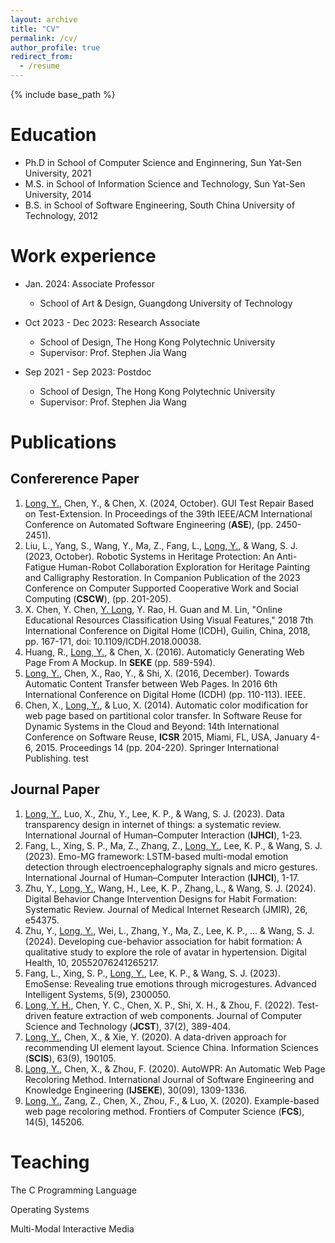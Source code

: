 ```yaml
---
layout: archive
title: "CV"
permalink: /cv/
author_profile: true
redirect_from:
  - /resume
---
```


{% include base_path %}

Education
======
* Ph.D in School of Computer Science and Enginnering, Sun Yat-Sen University, 2021
* M.S. in School of Information Science and Technology, Sun Yat-Sen University, 2014
* B.S. in School of Software Engineering, South China University of Technology, 2012

Work experience
======
* Jan. 2024: Associate Professor
  * School of Art & Design, Guangdong University of Technology

* Oct 2023 - Dec 2023: Research Associate
  * School of Design, The Hong Kong Polytechnic University
  * Supervisor: Prof. Stephen Jia Wang

* Sep 2021 - Sep 2023: Postdoc
  * School of Design, The Hong Kong Polytechnic University
  * Supervisor: Prof. Stephen Jia Wang
  

Publications
======

Confererence Paper
------
1. <u>Long, Y.</u>, Chen, Y., & Chen, X. (2024, October). GUI Test Repair Based on Test-Extension. In Proceedings of the 39th IEEE/ACM International Conference on Automated Software Engineering (**ASE**), (pp. 2450-2451).
2. Liu, L., Yang, S., Wang, Y., Ma, Z., Fang, L., <u>Long, Y.</u>, & Wang, S. J. (2023, October). Robotic Systems in Heritage Protection: An Anti-Fatigue Human-Robot Collaboration Exploration for Heritage Painting and Calligraphy Restoration. In Companion Publication of the 2023 Conference on Computer Supported Cooperative Work and Social Computing (**CSCW**), (pp. 201-205).
3. X. Chen, Y. Chen, <u>Y. Long</u>, Y. Rao, H. Guan and M. Lin, "Online Educational Resources Classification Using Visual Features," 2018 7th International Conference on Digital Home (ICDH), Guilin, China, 2018, pp. 167-171, doi: 10.1109/ICDH.2018.00038.
4. Huang, R., <u>Long, Y.</u>, & Chen, X. (2016). Automaticly Generating Web Page From A Mockup. In **SEKE** (pp. 589-594).
5. <u>Long, Y.</u>, Chen, X., Rao, Y., & Shi, X. (2016, December). Towards Automatic Content Transfer between Web Pages. In 2016 6th International Conference on Digital Home (ICDH) (pp. 110-113). IEEE.
6. Chen, X., <u>Long, Y.</u>, & Luo, X. (2014). Automatic color modification for web page based on partitional color transfer. In Software Reuse for Dynamic Systems in the Cloud and Beyond: 14th International Conference on Software Reuse, **ICSR** 2015, Miami, FL, USA, January 4-6, 2015. Proceedings 14 (pp. 204-220). Springer International Publishing.
test

Journal Paper
------
1. <u>Long, Y.</u>, Luo, X., Zhu, Y., Lee, K. P., & Wang, S. J. (2023). Data transparency design in internet of things: a systematic review. International Journal of Human–Computer Interaction (**IJHCI**), 1-23.
2. Fang, L., Xing, S. P., Ma, Z., Zhang, Z., <u>Long, Y.</u>, Lee, K. P., & Wang, S. J. (2023). Emo-MG framework: LSTM-based multi-modal emotion detection through electroencephalography signals and micro gestures. International Journal of Human–Computer Interaction (**IJHCI**), 1-17.
3. Zhu, Y., <u>Long, Y.</u>, Wang, H., Lee, K. P., Zhang, L., & Wang, S. J. (2024). Digital Behavior Change Intervention Designs for Habit Formation: Systematic Review. Journal of Medical Internet Research (JMIR), 26, e54375.
4. Zhu, Y., <u>Long, Y.</u>, Wei, L., Zhang, Y., Ma, Z., Lee, K. P., ... & Wang, S. J. (2024). Developing cue-behavior association for habit formation: A qualitative study to explore the role of avatar in hypertension. Digital Health, 10, 20552076241265217.
5. Fang, L., Xing, S. P., <u>Long, Y.</u>, Lee, K. P., & Wang, S. J. (2023). EmoSense: Revealing true emotions through microgestures. Advanced Intelligent Systems, 5(9), 2300050.
6. <u>Long, Y. H.</u>, Chen, Y. C., Chen, X. P., Shi, X. H., & Zhou, F. (2022). Test-driven feature extraction of web components. Journal of Computer Science and Technology (**JCST**), 37(2), 389-404.
7. <u>Long, Y.</u>, Chen, X., & Xie, Y. (2020). A data-driven approach for recommending UI element layout. Science China. Information Sciences (**SCIS**), 63(9), 190105.
8. <u>Long, Y.</u>, Chen, X., & Zhou, F. (2020). AutoWPR: An Automatic Web Page Recoloring Method. International Journal of Software Engineering and Knowledge Engineering (**IJSEKE**), 30(09), 1309-1336.
9. <u>Long, Y.</u>, Zang, Z., Chen, X., Zhou, F., & Luo, X. (2020). Example-based web page recoloring method. Frontiers of Computer Science (**FCS**), 14(5), 145206.

  
Teaching
======
  The C Programming Language
  
  Operating Systems
  
  Multi-Modal Interactive Media
  

